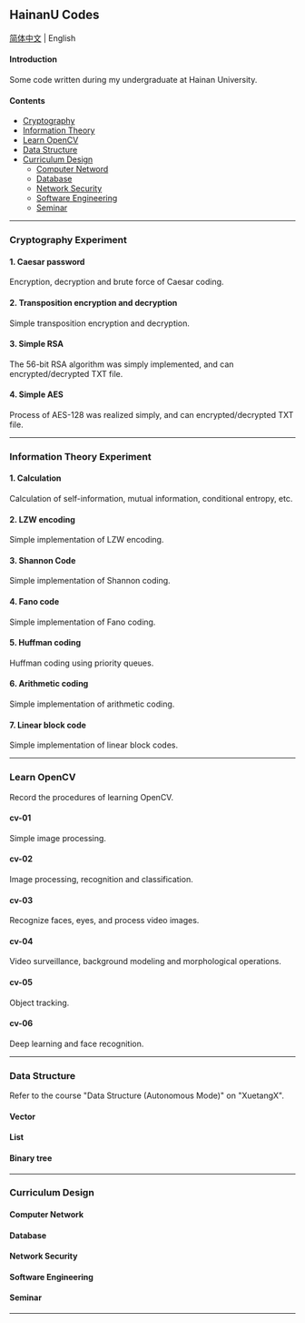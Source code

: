 ## HainanU Codes

[简体中文](README.md) | English

#### Introduction
Some code written during my undergraduate at Hainan University.

#### Contents
- [Cryptography](#cryptography-experiment)
- [Information Theory](#information-theory-experiment)
- [Learn OpenCV](#learn-opencv)
- [Data Structure](#data-structure)
- [Curriculum Design](#curriculum-design)
  - [Computer Netword](#computer-network)
  - [Database](#Database)
  - [Network Security](#network-security)
  - [Software Engineering](#software-engineering)
  - [Seminar](#Seminar)


---

### Cryptography Experiment
#### 1. Caesar password
Encryption, decryption and brute force of Caesar coding.

#### 2. Transposition encryption and decryption
Simple transposition encryption and decryption.

#### 3. Simple RSA
The 56-bit RSA algorithm was simply implemented, and can encrypted/decrypted TXT file.

#### 4. Simple AES
Process of AES-128 was realized simply, and can encrypted/decrypted TXT file.

---

### Information Theory Experiment
#### 1. Calculation
Calculation of self-information, mutual information, conditional entropy, etc.

#### 2. LZW encoding
Simple implementation of LZW encoding.

#### 3. Shannon Code
Simple implementation of Shannon coding.

#### 4. Fano code
Simple implementation of Fano coding.

#### 5. Huffman coding
Huffman coding using priority queues.

#### 6. Arithmetic coding
Simple implementation of arithmetic coding.

#### 7. Linear block code
Simple implementation of linear block codes.

---

### Learn OpenCV
Record the procedures of learning OpenCV.

#### cv-01
Simple image processing.

#### cv-02
Image processing, recognition and classification.

#### cv-03
Recognize faces, eyes, and process video images.

#### cv-04
Video surveillance, background modeling and morphological operations.

#### cv-05
Object tracking.

#### cv-06
Deep learning and face recognition.

---

### Data Structure
Refer to the course "Data Structure (Autonomous Mode)" on "XuetangX".

#### Vector

#### List

#### Binary tree

---

### Curriculum Design

#### Computer Network

#### Database

#### Network Security

#### Software Engineering

#### Seminar

---
